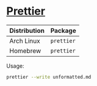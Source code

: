 # [Prettier](https://prettier.io/)

| Distribution | Package    |
| ------------ | ---------- |
| Arch Linux   | `prettier` |
| Homebrew     | `prettier` |

Usage:

```sh
prettier --write unformatted.md
```
